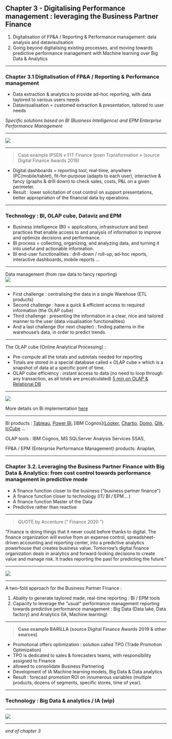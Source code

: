 ## Chapter 3 - Digitalising Performance management : leveraging the Business Partner Finance

1. Digitalisation of FP&A / Reporting & Performance management: data analysis and datavisulisation 
2. Going beyond digitalising existing processes, and moving towards predictive performance management with Machine learning over Big Data & Analytics

----

### Chapter 3.1 Digitalisation of FP&A / Reporting & Performance management 

- Data extraction & analytics to provide ad-hoc reporting, with data taylored to various users needs
- Datavisualisation = customed extraction & presentation, tailored to user needs    

*Specific solutions based on BI (Business Intelligence) and EPM Enterprise Performance Management* 

----

<img src="images/bi2.jpg" style="background:none; border:none; box-shadow:none;"/>

----

> Case example IPSEN « FIT Finance Ipsen Transformation » (source Digital Finance Awards 2019)

- Digital dashboards = reporting tool, real-time, anywhere (PC/mobile/tablet), fit-for-purpose (adapts to each user), interactive & fancy (graphs & drill down) to check sales, costs, P&L on a given perimeter.
- Result : lower solicitation of cost control on support presentations, better appropriation of the financial data by operations.

----

### Technology : BI, OLAP cube, Dataviz and EPM

- Business intelligence (BI)  = applications, infrastructure and best practices that enable access to and analysis of information to improve and optimize decisions and performance.      
- BI process = collecting, organizing, and analyzing data, and turning it into useful and actionable information.     
- BI end-user functionalities : drill-down / roll-up, ad-hoc reports, interactive dashboards, mobile reports ...     

----

Data management (from raw data to fancy reporting)      
<img src="images/OLAP3.jpg" style="background:none; border:none; box-shadow:none;"/>      

----

-	First challenge : centralising the data in a single Warehose (ETL products)     
-	Second challenge : have a quick & efficient access to required information (the OLAP cube)     
-	Third challenge : presenting the information in a clear, nice and tailored manner to the user (data visualisation functionalities)     
-	And a last challenge (for next chapter) : finding patterns in the warehouse’s data, in order to predict trends.  

----

The OLAP cube (Online Analytical Processing) : 

-	Pre-compute all the totals and subtotals needed for reporting
-	Totals are stored in a special database called « OLAP cube » which is a snapshot of data at a specific point of time.
-	OLAP cube efficiency : instant access to data (no need to loop through any transaction, as all totals are precalculated)
[5 min on OLAP & Relational DB](https://www.youtube.com/watch?v=2ryG3Jy6eIY)

----

<img src="images/olap3.png" style="background:none; border:none; box-shadow:none;"/>      

More details on Bi implementation [here](https://www.altexsoft.com/blog/business/complete-guide-to-business-intelligence-and-analytics-strategy-steps-processes-and-tools/)

----

BI products : [Tableau](https://www.tableau.com/fr-fr), [Power BI](https://powerbi.microsoft.com/fr-fr/), [IBM Cognos]([Looker](https://looker.com/), [Chartio](https://chartio.com/), [Domo](https://www.domo.com/), [Qlik](https://www.qlik.com/us/), [IcCube](https://www.iccube.com/) ...        

OLAP tools : IBM Cognos, MS SQLServer Analysis Services SSAS,          

FP&A / EPM (Enterprise Performance Management) products: Anaplan,       

----

### Chapter 3.2. Leveraging the Business Partner Finance with Big Data & Analytics: from cost control towards performance management in predictive mode

- A finance function closer to the business ("business partner finance") 
- A finance function closer to technology (IT/ BI / EPM... )
- A finance function Master of the Data
- Predictive rather than reactive

----

> QUOTE by Accenture (" Finance 2020 ")  

"Finance is doing things that it never could before thanks to digital. The finance organization will evolve from an expense control, spreadsheet-driven accounting and reporting center, into a predictive analytics powerhouse that creates business value. Tomorrow’s digital finance organization deals in analytics and forward-looking decisions to create value and manage risk. It trades reporting the past for predicting the future."

----

<img src="images/dassault.png" style="background:none; border:none; box-shadow:none;"/>

----

A two-fold approach for the Business Partner Finance : 
1. Abality to generate taylored made, real-time reporting : BI / EPM tools 
2. Capacity to leverage the "usual" performance management reporting towards predictive performance management : Big Data (Data lake, Data factory) and Analytics (IA, Machine learning) 

----

> **Case example BARILLA (source Digital Finance Awards 2019 & other sources)**     

- Promotional offers optimization : solution called TPO (Trade Promotion Optimization)
- TPO is dedicated to sales & forecasters teams, with responsibility assigned to Finance
- allowed to consolidate Business Partnering
- Development of IA Machine learning models, Big Data & Data analytics
- Result : forecast promotion ROI on innumerous variables (multiple products, dozens of segments, specific stores, time of year).

----

### Technology : Big Data & analytics / IA (wip)

----

<img src="images/BIGData.png" style="background:none; border:none; box-shadow:none;"/>      

----

*end of chapter 3* 
